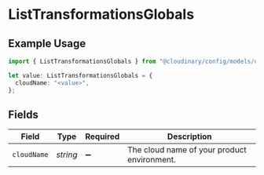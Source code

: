 # ListTransformationsGlobals

## Example Usage

```typescript
import { ListTransformationsGlobals } from "@cloudinary/config/models/operations";

let value: ListTransformationsGlobals = {
  cloudName: "<value>",
};
```

## Fields

| Field                                       | Type                                        | Required                                    | Description                                 |
| ------------------------------------------- | ------------------------------------------- | ------------------------------------------- | ------------------------------------------- |
| `cloudName`                                 | *string*                                    | :heavy_minus_sign:                          | The cloud name of your product environment. |